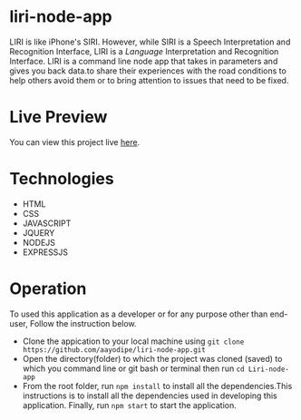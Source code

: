 # liri-node-app

LIRI is like iPhone's SIRI. However, while SIRI is a Speech Interpretation and Recognition Interface, LIRI is a _Language_ Interpretation and Recognition Interface. LIRI is a command line node app that takes in parameters and gives you back data.to share their experiences with the road conditions to help others avoid them or to bring attention to issues that need to be fixed. 

# Live Preview 
  You can view this project live [here](https://github.com/aayodipe/liri-node-app).

# Technologies
* HTML  
* CSS
* JAVASCRIPT
* JQUERY
* NODEJS
* EXPRESSJS


# Operation

To used this application as a developer or for any purpose other than end-user, Follow the instruction below.

* Clone the appication to your local machine using ```git clone https://github.com/aayodipe/liri-node-app.git ```
* Open the directory(folder) to which the project was cloned (saved) to which you command line or git bash or terminal then run ```cd Liri-node-app```
* From the root folder, run ```npm install``` to install all the dependencies.This instructions is to install all the dependencies used in developing this application.
Finally, run ``` npm start ``` to start the application.

